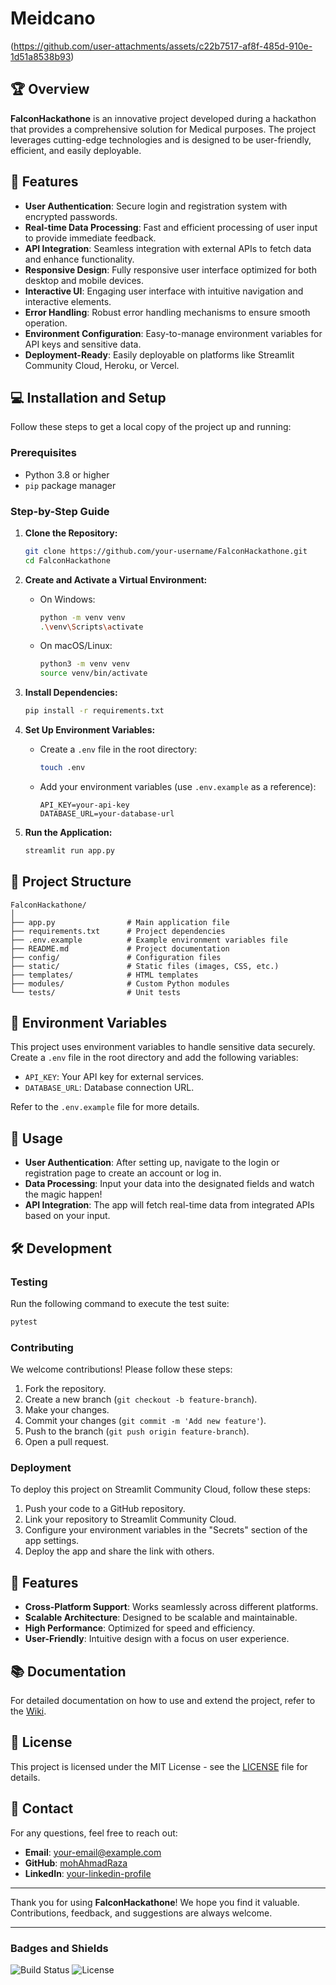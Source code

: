 # Meidcano

(https://github.com/user-attachments/assets/c22b7517-af8f-485d-910e-1d51a8538b93)


## 🏆 Overview

**FalconHackathone** is an innovative project developed during a hackathon that provides a comprehensive solution for Medical purposes. The project leverages cutting-edge technologies and is designed to be user-friendly, efficient, and easily deployable.

## 🚀 Features

- **User Authentication**: Secure login and registration system with encrypted passwords.
- **Real-time Data Processing**: Fast and efficient processing of user input to provide immediate feedback.
- **API Integration**: Seamless integration with external APIs to fetch data and enhance functionality.
- **Responsive Design**: Fully responsive user interface optimized for both desktop and mobile devices.
- **Interactive UI**: Engaging user interface with intuitive navigation and interactive elements.
- **Error Handling**: Robust error handling mechanisms to ensure smooth operation.
- **Environment Configuration**: Easy-to-manage environment variables for API keys and sensitive data.
- **Deployment-Ready**: Easily deployable on platforms like Streamlit Community Cloud, Heroku, or Vercel.

## 💻 Installation and Setup

Follow these steps to get a local copy of the project up and running:

### Prerequisites

- Python 3.8 or higher
- `pip` package manager

### Step-by-Step Guide

1. **Clone the Repository:**
   ```bash
   git clone https://github.com/your-username/FalconHackathone.git
   cd FalconHackathone
   ```

2. **Create and Activate a Virtual Environment:**
   - On Windows:
     ```bash
     python -m venv venv
     .\venv\Scripts\activate
     ```
   - On macOS/Linux:
     ```bash
     python3 -m venv venv
     source venv/bin/activate
     ```

3. **Install Dependencies:**
   ```bash
   pip install -r requirements.txt
   ```

4. **Set Up Environment Variables:**
   - Create a `.env` file in the root directory:
     ```bash
     touch .env
     ```
   - Add your environment variables (use `.env.example` as a reference):
     ```
     API_KEY=your-api-key
     DATABASE_URL=your-database-url
     ```

5. **Run the Application:**
   ```bash
   streamlit run app.py
   ```

## 📁 Project Structure

```
FalconHackathone/
│
├── app.py                # Main application file
├── requirements.txt      # Project dependencies
├── .env.example          # Example environment variables file
├── README.md             # Project documentation
├── config/               # Configuration files
├── static/               # Static files (images, CSS, etc.)
├── templates/            # HTML templates
├── modules/              # Custom Python modules
└── tests/                # Unit tests
```

## 🔧 Environment Variables

This project uses environment variables to handle sensitive data securely. Create a `.env` file in the root directory and add the following variables:

- `API_KEY`: Your API key for external services.
- `DATABASE_URL`: Database connection URL.

Refer to the `.env.example` file for more details.

## 🧩 Usage

- **User Authentication**: After setting up, navigate to the login or registration page to create an account or log in.
- **Data Processing**: Input your data into the designated fields and watch the magic happen!
- **API Integration**: The app will fetch real-time data from integrated APIs based on your input.

## 🛠️ Development

### Testing

Run the following command to execute the test suite:

```bash
pytest
```

### Contributing

We welcome contributions! Please follow these steps:

1. Fork the repository.
2. Create a new branch (`git checkout -b feature-branch`).
3. Make your changes.
4. Commit your changes (`git commit -m 'Add new feature'`).
5. Push to the branch (`git push origin feature-branch`).
6. Open a pull request.

### Deployment

To deploy this project on Streamlit Community Cloud, follow these steps:

1. Push your code to a GitHub repository.
2. Link your repository to Streamlit Community Cloud.
3. Configure your environment variables in the "Secrets" section of the app settings.
4. Deploy the app and share the link with others.

## 🌟 Features

- **Cross-Platform Support**: Works seamlessly across different platforms.
- **Scalable Architecture**: Designed to be scalable and maintainable.
- **High Performance**: Optimized for speed and efficiency.
- **User-Friendly**: Intuitive design with a focus on user experience.

## 📚 Documentation

For detailed documentation on how to use and extend the project, refer to the [Wiki](https://github.com/mohAhmadRaza/FalconHackathone/wiki).

## 📝 License

This project is licensed under the MIT License - see the [LICENSE](LICENSE) file for details.

## 📧 Contact

For any questions, feel free to reach out:

- **Email**: your-email@example.com
- **GitHub**: [mohAhmadRaza](https://github.com/mohAhmadRaza)
- **LinkedIn**: [your-linkedin-profile](https://www.linkedin.com/in/mohAhmadRaza)

---

Thank you for using **FalconHackathone**! We hope you find it valuable. Contributions, feedback, and suggestions are always welcome.

---

### **Badges and Shields**
<!-- Add badges here, such as build status, license, etc. -->
![Build Status](https://img.shields.io/badge/build-passing-brightgreen)
![License](https://img.shields.io/badge/license-MIT-blue)
